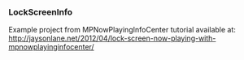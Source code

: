 ### LockScreenInfo

Example project from MPNowPlayingInfoCenter tutorial available at: http://jaysonlane.net/2012/04/lock-screen-now-playing-with-mpnowplayinginfocenter/